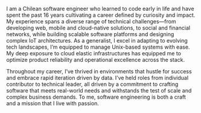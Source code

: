 
I am a Chilean software engineer who learned to code early in life and have spent the past 16 years cultivating a career defined by curiosity and impact. My experience spans a diverse range of technical challenges—from developing web, mobile and cloud-native solutions, to social and financial networks, while building scalable software platforms and designing complex IoT architectures. As a generalist, I excel in adapting to evolving tech landscapes, I’m equipped to manage Unix-based systems with ease. My deep exposure to cloud elastic infrastructures has equipped me to optimize product reliability and operational excellence across the stack.

Throughout my career, I’ve thrived in environments that hustle for success and embrace rapid iteration driven by data. I’ve held roles from individual contributor to technical leader, all driven by a commitment to crafting software that meets real-world needs and withstands the test of scale and complex business demands. To me, software engineering is both a craft and a mission that I live with passion.

